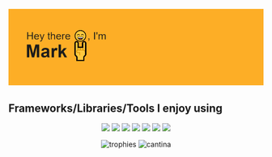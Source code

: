<p align="center">
  <img alt="banner" src="./assets/banner.png"</img>
</p>

## Frameworks/Libraries/Tools I enjoy using

<p align="center">  
  <img  src="https://readme-components.vercel.app/api?component=logo&logo=react&animation=spin&fill=000000&textfill=fdae26&svgfill=15d8fe">  
  <img  src="https://readme-components.vercel.app/api?component=logo&logo=typescript&fill=000000&textfill=fdae26&svgfill=2d79c7">
  <img  src="https://readme-components.vercel.app/api?component=logo&logo=next.js&fill=000000&textfill=fdae26&svgfill=ffffff">
  <!--- <img  src="https://readme-components.vercel.app/api?component=logo&logo=three.js&fill=000000&textfill=fdae26&svgfill=ffffff"> --->
  <!--- <img  src="https://readme-components.vercel.app/api?component=logo&logo=vite&fill=000000&textfill=fdae26&svgfill=646cff">  --->
  <img  src="https://readme-components.vercel.app/api?component=logo&logo=python&animation=spin&fill=000000&textfill=fdae26&svgfill=3776AB">
  <img  src="https://readme-components.vercel.app/api?component=logo&logo=flask&fill=000000&textfill=fdae26&svgfill=ffffff">
  <img  src="https://readme-components.vercel.app/api?component=logo&logo=firebase&fill=000000&textfill=fdae26&svgfill=ffca28">
  <img  src="https://readme-components.vercel.app/api?component=logo&logo=socket.io&fill=000000&textfill=fdae26&svgfill=ffffff">
  <!--- <img  src="https://readme-components.vercel.app/api?component=logo&logo=express&fill=000000&textfill=fdae26&svgfill=ffffff"> --->
  
</p>

<p align="center">
  <img alt="trophies" src="https://github-profile-trophy.vercel.app/?username=m-foskett&theme=juicyfresh&margin-w=15&no-bg=true&title=Repositories,Commits,Stars" />
  <img alt="cantina" width="125px" src="https://user-images.githubusercontent.com/39360732/233834356-c695028d-4d2e-45c4-9129-e9c6da40e207.gif"</img>
</p>




